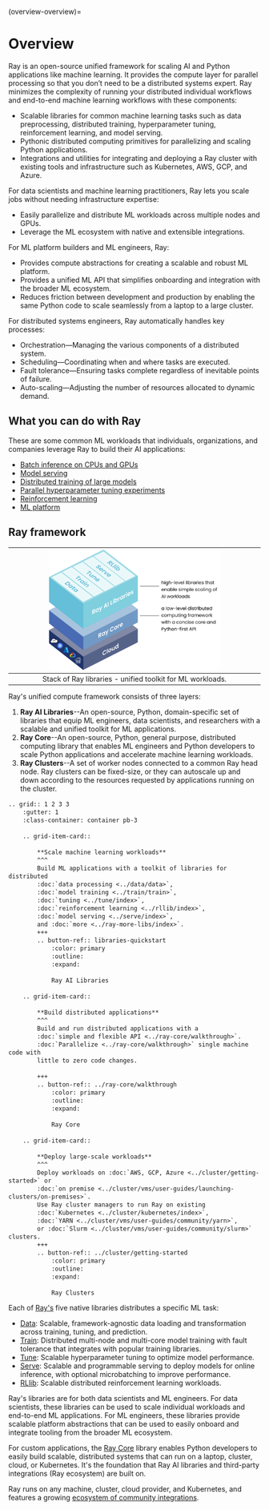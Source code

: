 (overview-overview)=
# Overview

Ray is an open-source unified framework for scaling AI and Python applications like machine learning. It provides the compute layer for parallel processing so that you don’t need to be a distributed systems expert. Ray minimizes the complexity of running your distributed individual workflows and end-to-end machine learning workflows with these components:
* Scalable libraries for common machine learning tasks such as data preprocessing, distributed training, hyperparameter tuning, reinforcement learning, and model serving.
* Pythonic distributed computing primitives for parallelizing and scaling Python applications.
* Integrations and utilities for integrating and deploying a Ray cluster with existing tools and infrastructure such as Kubernetes, AWS, GCP, and Azure.

For data scientists and machine learning practitioners, Ray lets you scale jobs without needing infrastructure expertise:
* Easily parallelize and distribute ML workloads across multiple nodes and GPUs.
* Leverage the ML ecosystem with native and extensible integrations.

For ML platform builders and ML engineers, Ray:
* Provides compute abstractions for creating a scalable and robust ML platform.
* Provides a unified ML API that simplifies onboarding and integration with the broader ML ecosystem.
* Reduces friction between development and production by enabling the same Python code to scale seamlessly from a laptop to a large cluster.

For distributed systems engineers, Ray automatically handles key processes:
* Orchestration—Managing the various components of a distributed system.
* Scheduling—Coordinating when and where tasks are executed.
* Fault tolerance—Ensuring tasks complete regardless of inevitable points of failure.
* Auto-scaling—Adjusting the number of resources allocated to dynamic demand.

## What you can do with Ray

These are some common ML workloads that individuals, organizations, and companies leverage Ray to build their AI applications:
* [Batch inference on CPUs and GPUs](project:#ref-use-cases-batch-infer)
* [Model serving](project:#ref-use-cases-model-serving)
* [Distributed training of large models](project:#ref-use-cases-distributed-training)
* [Parallel hyperparameter tuning experiments](project:#ref-use-cases-hyperparameter-tuning)
* [Reinforcement learning](project:#ref-use-cases-reinforcement-learning)
* [ML platform](project:#ref-use-cases-ml-platform)

## Ray framework

|<img src="../images/map-of-ray.svg" width="70%" loading="lazy">|
|:--:|
|Stack of Ray libraries - unified toolkit for ML workloads.|

Ray's unified compute framework consists of three layers:

1. **Ray AI Libraries**--An open-source, Python, domain-specific set of libraries that equip ML engineers, data scientists, and researchers with a scalable and unified toolkit for ML applications.
2. **Ray Core**--An open-source, Python, general purpose, distributed computing library that enables ML engineers and Python developers to scale Python applications and accelerate machine learning workloads.
3. **Ray Clusters**--A set of worker nodes connected to a common Ray head node. Ray clusters can be fixed-size, or they can autoscale up and down according to the resources requested by applications running on the cluster.

```{eval-rst}
.. grid:: 1 2 3 3
    :gutter: 1
    :class-container: container pb-3

    .. grid-item-card::

        **Scale machine learning workloads**
        ^^^
        Build ML applications with a toolkit of libraries for distributed
        :doc:`data processing <../data/data>`,
        :doc:`model training <../train/train>`,
        :doc:`tuning <../tune/index>`,
        :doc:`reinforcement learning <../rllib/index>`,
        :doc:`model serving <../serve/index>`,
        and :doc:`more <../ray-more-libs/index>`.
        +++
        .. button-ref:: libraries-quickstart
            :color: primary
            :outline:
            :expand:

            Ray AI Libraries

    .. grid-item-card::

        **Build distributed applications**
        ^^^
        Build and run distributed applications with a
        :doc:`simple and flexible API <../ray-core/walkthrough>`.
        :doc:`Parallelize <../ray-core/walkthrough>` single machine code with
        little to zero code changes.

        +++
        .. button-ref:: ../ray-core/walkthrough
            :color: primary
            :outline:
            :expand:

            Ray Core

    .. grid-item-card::

        **Deploy large-scale workloads**
        ^^^
        Deploy workloads on :doc:`AWS, GCP, Azure <../cluster/getting-started>` or
        :doc:`on premise <../cluster/vms/user-guides/launching-clusters/on-premises>`.
        Use Ray cluster managers to run Ray on existing
        :doc:`Kubernetes <../cluster/kubernetes/index>`,
        :doc:`YARN <../cluster/vms/user-guides/community/yarn>`,
        or :doc:`Slurm <../cluster/vms/user-guides/community/slurm>` clusters.
        +++
        .. button-ref:: ../cluster/getting-started
            :color: primary
            :outline:
            :expand:

            Ray Clusters
```

Each of [Ray's](../ray-air/getting-started) five native libraries distributes a specific ML task:
- [Data](../data/data): Scalable, framework-agnostic data loading and transformation across training, tuning, and prediction.
- [Train](../train/train): Distributed multi-node and multi-core model training with fault tolerance that integrates with popular training libraries.
- [Tune](../tune/index): Scalable hyperparameter tuning to optimize model performance.
- [Serve](../serve/index): Scalable and programmable serving to deploy models for online inference, with optional microbatching to improve performance.
- [RLlib](../rllib/index): Scalable distributed reinforcement learning workloads.

Ray's libraries are for both data scientists and ML engineers. For data scientists, these libraries can be used to scale individual workloads and end-to-end ML applications. For ML engineers, these libraries provide scalable platform abstractions that can be used to easily onboard and integrate tooling from the broader ML ecosystem.

For custom applications, the [Ray Core](../ray-core/walkthrough) library enables Python developers to easily build scalable, distributed systems that can run on a laptop, cluster, cloud, or Kubernetes. It's the foundation that Ray AI libraries and third-party integrations (Ray ecosystem) are built on.

Ray runs on any machine, cluster, cloud provider, and Kubernetes, and features a growing
[ecosystem of community integrations](ray-libraries).
